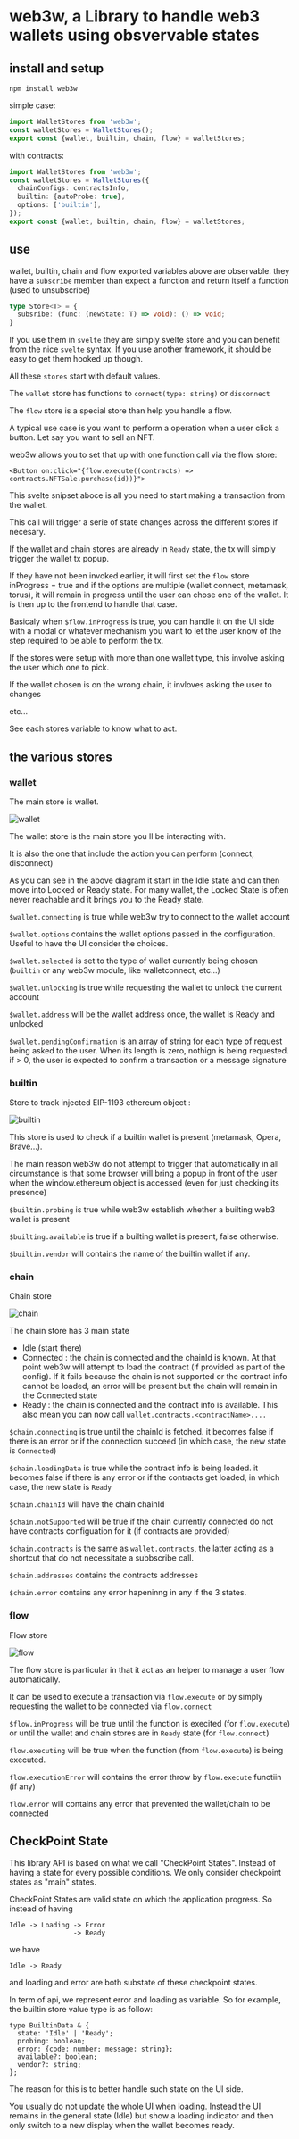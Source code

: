 # web3w, a Library to handle web3 wallets using obsvervable states

## install and setup

`npm install web3w`

simple case:

```ts
import WalletStores from 'web3w';
const walletStores = WalletStores();
export const {wallet, builtin, chain, flow} = walletStores;
```

with contracts:

```ts
import WalletStores from 'web3w';
const walletStores = WalletStores({
  chainConfigs: contractsInfo,
  builtin: {autoProbe: true},
  options: ['builtin'],
});
export const {wallet, builtin, chain, flow} = walletStores;
```

## use

wallet, builtin, chain and flow exported variables above are observable. they have a `subscribe` member than expect a function and return itself a function (used to unsubscribe)

```ts
type Store<T> = {
  subsribe: (func: (newState: T) => void): () => void;
}
```

If you use them in `svelte` they are simply svelte store and you can benefit from the nice `svelte` syntax. If you use another framework, it should be easy to get them hooked up though.

All these `stores` start with default values.

The `wallet` store has functions to `connect(type: string)` or `disconnect`

The `flow` store is a special store than help you handle a flow.

A typical use case is you want to perform a operation when a user click a button. Let say you want to sell an NFT.

web3w allows you to set that up with one function call via the flow store:

```
<Button on:click="{flow.execute((contracts) => contracts.NFTSale.purchase(id))}">
```

This svelte snipset aboce is all you need to start making a transaction from the wallet.

This call will trigger a serie of state changes across the different stores if necesary.

If the wallet and chain stores are already in `Ready` state, the tx will simply trigger the wallet tx popup.

If they have not been invoked earlier, it will first set the `flow` store inProgress = true and if the options are multiple (wallet connect, metamask, torus), it will remain in progress until the user can chose one of the wallet.
It is then up to the frontend to handle that case.

Basicaly when `$flow.inProgress` is true, you can handle it on the UI side with a modal or whatever mechanism you want to let the user know of the step required to be able to perform the tx.

If the stores were setup with more than one wallet type, this involve asking the user which one to pick.

If the wallet chosen is on the wrong chain, it invloves asking the user to changes

etc...

See each stores variable to know what to act.

## the various stores

### wallet

The main store is wallet.

![wallet](docs/diagrams/wallet/wallet.svg?raw=true)

The wallet store is the main store you ll be interacting with.

It is also the one that include the action you can perform (connect, disconnect)

As you can see in the above diagram it start in the Idle state and can then move into Locked or Ready state. For many wallet, the Locked State is often never reachable and it brings you to the Ready state.

`$wallet.connecting` is true while web3w try to connect to the wallet account

`$wallet.options` contains the wallet options passed in the configuration. Useful to have the UI consider the choices.

`$wallet.selected` is set to the type of wallet currently being chosen (`builtin` or any web3w module, like walletconnect, etc...)

`$wallet.unlocking` is true while requesting the wallet to unlock the current account

`$wallet.address` will be the wallet address once, the wallet is Ready and unlocked

`$wallet.pendingConfirmation` is an array of string for each type of request being asked to the user. When its length is zero, nothign is being requested. if > 0, the user is expected to confirm a transaction or a message signature

### builtin

Store to track injected EIP-1193 ethereum object :

![builtin](docs/diagrams/builtin/builtin.svg?raw=true)

This store is used to check if a builtin wallet is present (metamask, Opera, Brave...).

The main reason web3w do not attempt to trigger that automatically in all circumstance is that some browser will bring a popup in front of the user when the window.ethereum object is accessed (even for just checking its presence)

`$builtin.probing` is true while web3w establish whether a builting web3 wallet is present

`$builting.available` is true if a builting wallet is present, false otherwise.

`$builtin.vendor` will contains the name of the builtin wallet if any.

### chain

Chain store

![chain](docs/diagrams/chain/chain.svg?raw=true)

The chain store has 3 main state

- Idle (start there)
- Connected : the chain is connected and the chainId is known. At that point web3w will attempt to load the contract (if provided as part of the config). If it fails because the chain is not supported or the contract info cannot be loaded, an error will be present but the chain will remain in the Connected state
- Ready : the chain is connected and the contract info is available. This also mean you can now call `wallet.contracts.<contractName>....`

`$chain.connecting` is true until the chainId is fetched. it becomes false if there is an error or if the connection succeed (in which case, the new state is `Connected`)

`$chain.loadingData` is true while the contract info is being loaded. it becomes false if there is any error or if the contracts get loaded, in which case, the new state is `Ready`

`$chain.chainId` will have the chain chainId

`$chain.notSupported` will be true if the chain currently connected do not have contracts configuation for it (if contracts are provided)

`$chain.contracts` is the same as `wallet.contracts`, the latter acting as a shortcut that do not necessitate a subbscribe call.

`$chain.addresses` contains the contracts addresses

`$chain.error` contains any error hapeninng in any if the 3 states.

### flow

Flow store

![flow](docs/diagrams/flow/flow.svg?raw=true)

The flow store is particular in that it act as an helper to manage a user flow automatically.

It can be used to execute a transaction via `flow.execute` or by simply requesting the wallet to be connected via `flow.connect`

`$flow.inProgress` will be true until the function is execited (for `flow.execute`) or until the wallet and chain stores are in `Ready` state (for `flow.connect`)

`flow.executing` will be true when the function (from `flow.execute`) is being executed.

`flow.executionError` will contains the error throw by `flow.execute` functiin (if any)

`flow.error` will contains any error that prevented the wallet/chain to be connected

## CheckPoint State

This library API is based on what we call "CheckPoint States".
Instead of having a state for every possible conditions. We only consider checkpoint states as "main" states.

CheckPoint States are valid state on which the application progress.
So instead of having

```
Idle -> Loading -> Error
                -> Ready
```

we have

```
Idle -> Ready
```

and loading and error are both substate of these checkpoint states.

In term of api, we represent error and loading as variable. So for example, the builtin store value type is as follow:

```
type BuiltinData & {
  state: 'Idle' | 'Ready';
  probing: boolean;
  error: {code: number; message: string};
  available?: boolean;
  vendor?: string;
};
```

The reason for this is to better handle such state on the UI side.

You usually do not update the whole UI when loading. Instead the UI remains in the general state (Idle) but show a loading indicator and then only switch to a new display when the wallet becomes ready.
